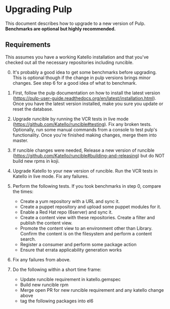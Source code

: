 # Upgrading Pulp

This document describes how to upgrade to a new version of Pulp. **Benchmarks are
optional but highly recommended.**

## Requirements

This assumes you have a working Katello installation and that you've checked
out all the necessary repositories including runcible.

0. It's probably a good idea to get some benchmarks before upgrading. This is
optional though if the change in pulp versions brings minor changes. See step 6
for a good idea of what to benchmark.

1. First, follow the pulp documentation on how to install the latest version
(https://pulp-user-guide.readthedocs.org/en/latest/installation.html). Once you
have the latest version installed, make you sure you update or reset the
database. 

2. Upgrade runcible by running the VCR tests in live mode
(https://github.com/Katello/runcible#testing). Fix any broken tests.
Optionally, run some manual commands from a console to test pulp's
functionality. Once you're finished making changes, merge them into master.

3. If runcible changes were needed, Release a new version of runcible
(https://github.com/Katello/runcible#building-and-releasing) but do NOT build
new rpms in koji.

4. Upgrade Katello to your new version of runcible. Run the VCR tests in
Katello in live mode. Fix any failures. 

6. Perform the following tests. If you took benchmarks in step 0, compare the
times:
    * Create a yum repository with a URL and sync it.
    * Create a puppet repository and upload some puppet modules for it.
    * Enable a Red Hat repo (6server) and sync it.
    * Create a content view with these repositories. Create a filter and publish the content view.
    * Promote the content view to an environment other than Library. Confirm the content is on the filesystem and perform a content search.
    * Register a consumer and perform some package action
    * Ensure that errata applicability generation works

7. Fix any failures from above.

8. Do the following within a short time frame:
     * Update runcible requirement in katello.gemspec
     * Build new runcible rpm
     * Merge open PR for new runcible requirement and any katello change above
     * tag the following packages into el6


